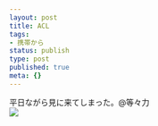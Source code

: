 ```yaml
---
layout: post
title: ACL
tags:
- 携帯から
status: publish
type: post
published: true
meta: {}
---
```

<div class="caption">平日ながら見に来てしまった。@等々力
</div>
<div class="photo"><img src="http://wo.skr.jp/images/uploads/blog-photo-1190802309.24-0.jpg" /></div>

